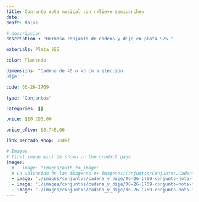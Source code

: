 ```yaml
---
title: Conjunto nota musical con relieve semicorchea
date: 
draft: false

# descripcion
description : "Hermoso conjunto de cadena y dije en plata 925."

materials: Plata 925

color: Plateado

dimensions: "Cadena de 40 o 45 cm a elección.
Dije: "

code: 06-26-1769

type: "Conjuntos"

categories: []

price: $10.290,00

price_eftvo: $8.748,00

link_mercado_shop: undef

# Images
# first image will be shown in the product page
images:
  # - image: "images/path_to_image"
  # La ubicacion de las imagenes es imagenes/Conjuntos/Conjuntos.Cadena y Dije/06-26-1769-conjunto-nota-musical-con-relieve-semicorchea
  - image: "./images/conjuntos/cadena_y_dije/06-26-1769-conjunto-nota-musical-con-relieve-semicorchea_a.jpg"
  - image: "./images/conjuntos/cadena_y_dije/06-26-1769-conjunto-nota-musical-con-relieve-semicorchea_b.jpg"
  - image: "./images/conjuntos/cadena_y_dije/06-26-1769-conjunto-nota-musical-con-relieve-semicorchea_c.jpg"
---
```

